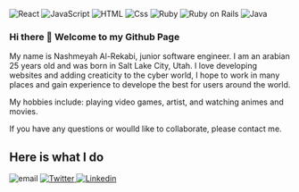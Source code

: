 <p>
  <img alt="React" src="https://img.shields.io/badge/React-61DAFB?logo=react&logoColor=white&style=for-the-badge" />
  <img alt="JavaScript" src="https://img.shields.io/badge/JavaScript-F7DF1E?logo=javascript&logoColor=white&style=for-the-badge" />
  <img alt="HTML" src="https://img.shields.io/badge/HTML-E34F26?logo=html5&logoColor=white&style=for-the-badge" />
  <img alt="Css" src="https://img.shields.io/badge/CSS-1572B6?logo=css3&logoColor=white&style=for-the-badge" />
  <img alt="Ruby" src="https://img.shields.io/badge/Ruby-CC342D?logo=Ruby3&logoColor=white&style=for-the-badge" />
  <img alt="Ruby on Rails" src="https://img.shields.io/badge/Ruby on Rails-CC0000?logo=rubyonrails3&logoColor=white&style=for-the-badge" />
  <img alt="Java" src="https://img.shields.io/badge/Java-007396?logo=java3&logoColor=white&style=for-the-badge" />
 
</p>

### Hi there 👋 Welcome to my Github Page
My name is Nashmeyah Al-Rekabi, junior software engineer. I am an arabian 25 years old and was born in Salt Lake City, Utah. I love developing websites and adding creaticity to the cyber world, I hope to work in many places and gain experience to develope the best for users around the world. 

My hobbies include: playing video games, artist, and watching animes and movies.

If you have any questions or woulld like to collaborate, please contact me.
## Here is what I do
<p>
  <img
    alt="email"
    src="https://img.shields.io/badge/Email-1DA1F2?logo=email&logoColor=white&style=for-the-badge"
  />
<a href="https://twitter.com/Nshmy41964190">
  <img
    alt="Twitter"
    src="https://img.shields.io/badge/Twitter-1DA1F2?logo=twitter&logoColor=white&style=for-the-badge"
  />
</a>
<a href="https://www.linkedin.com/in/nashmeyahalrekabi">
  <img
    alt="Linkedin"
    src="https://img.shields.io/badge/linkedin-0077B5?logo=linkedin&logoColor=white&style=for-the-badge"
  />
</a>
</p>
